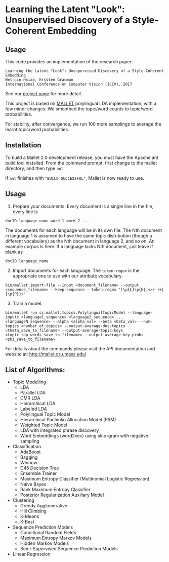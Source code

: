 Learning the Latent "Look": Unsupervised Discovery of a Style-Coherent Embedding 
======

## Usage
This code provides an implementation of the research paper:
```
Learning the Latent "Look": Unsupervised Discovery of a Style-Coherent Embedding 
Wei-Lin Hsiao, Kristen Grauman
International Conference on Computer Vision (ICCV), 2017
```
See our [project page](http://vision.cs.utexas.edu/projects/StyleEmbedding/) for more detail.

This project is based on [MALLET](https://github.com/mimno/Mallet) polylingual LDA implementation, with a few minor changes:
We smoothed the topic/word counts to topic/word probabilities.

For stability, after convergence, we run 100 more samplings to average the learnt topic/word probabilities.


## Installation

To build a Mallet 2.0 development release, you must have the Apache ant build tool installed. From the command prompt, first change to the mallet directory, and then type
`ant`

If `ant` finishes with `"BUILD SUCCESSFUL"`, Mallet is now ready to use.

## Usage

1. Prepare your documents. Every document is a single line in the file, every line is
```
docID language_name word_1 word_2 ...
```
The documents for each language will be in its own file. The Nth document in language 1 is assumed to have the same topic distribution (though a different vocabulary) as the Nth document in language 2, and so on. An example corpus is here. If a language lacks Nth document, just leave if blank as
```
docID language_name 
```
2. Import documents for each language. The `token-regex` is the appropriate one to use with our attribute vocabulary.
```
bin/mallet import-file --input <document_filename> --output <sequence_filename> --keep-sequence --token-regex '[\p{L}\p{N}_<>/-]+|[\p{P}]+'
```
3. Train a model.
```
bin/mallet run cc.mallet.topics.PolylingualTopicModel --language-inputs <language1_sequence> <language2_sequence> ... <languageN_sequence> --alpha <alpha_val> --beta <beta_val> --num-topics <number_of_topics> --output-average-doc-topics <theta_save_to_filename> --output-average-topic-keys <topic_top_words_save_to_filename> --output-average-key-probs <phi_save_to_filename>
```

For details about the commands please visit the API documentation and website at: http://mallet.cs.umass.edu/


## List of Algorithms:

* Topic Modelling
  * LDA
  * Parallel LDA
  * DMR LDA
  * Hierarchical LDA
  * Labeled LDA
  * Polylingual Topic Model
  * Hierarchical Pachinko Allocation Model (PAM)
  * Weighted Topic Model
  * LDA with integrated phrase discovery
  * Word Embeddings (word2vec) using skip-gram with negative sampling
* Classification
  * AdaBoost
  * Bagging
  * Winnow
  * C45 Decision Tree
  * Ensemble Trainer
  * Maximum Entropy Classifier (Multinomial Logistic Regression)
  * Naive Bayes
  * Rank Maximum Entropy Classifier
  * Posterior Regularization Auxiliary Model
* Clustering
  * Greedy Agglomerative
  * Hill Climbing
  * K-Means
  * K-Best
* Sequence Prediction Models
  * Conditional Random Fields
  * Maximum Entropy Markov Models
  * Hidden Markov Models
  * Semi-Supervised Sequence Prediction Models
* Linear Regression



